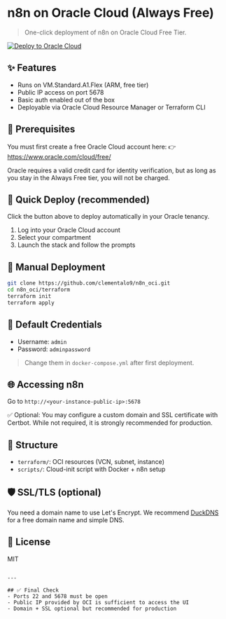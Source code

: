 # n8n on Oracle Cloud (Always Free)

> One-click deployment of n8n on Oracle Cloud Free Tier.

[![Deploy to Oracle Cloud](https://github.com/clementalo9/n8n_oci/blob/main/img/Deploy%20to%20Oracle%20Cloud.svg)](https://cloud.oracle.com/resourcemanager/stacks/create?zipUrl=https://github.com/clementalo9/n8n_oci/archive/refs/heads/main.zip)

## ✨ Features
- Runs on VM.Standard.A1.Flex (ARM, free tier)
- Public IP access on port 5678
- Basic auth enabled out of the box
- Deployable via Oracle Cloud Resource Manager or Terraform CLI

## 📝 Prerequisites
You must first create a free Oracle Cloud account here:
👉 https://www.oracle.com/cloud/free/

Oracle requires a valid credit card for identity verification, but as long as you stay in the Always Free tier, you will not be charged.

## 🚀 Quick Deploy (recommended)
Click the button above to deploy automatically in your Oracle tenancy.

1. Log into your Oracle Cloud account
2. Select your compartment
3. Launch the stack and follow the prompts

## 🔧 Manual Deployment
```bash
git clone https://github.com/clementalo9/n8n_oci.git
cd n8n_oci/terraform
terraform init
terraform apply
```

## 🔐 Default Credentials
- Username: `admin`
- Password: `adminpassword`

> Change them in `docker-compose.yml` after first deployment.

## 🌐 Accessing n8n
Go to `http://<your-instance-public-ip>:5678`

✅ Optional: You may configure a custom domain and SSL certificate with Certbot. While not required, it is strongly recommended for production.

## 📂 Structure
- `terraform/`: OCI resources (VCN, subnet, instance)
- `scripts/`: Cloud-init script with Docker + n8n setup

## 🛡️ SSL/TLS (optional)
You need a domain name to use Let's Encrypt. We recommend [DuckDNS](https://www.duckdns.org) for a free domain name and simple DNS.

## 📜 License
MIT
```

---

## ✅ Final Check
- Ports 22 and 5678 must be open
- Public IP provided by OCI is sufficient to access the UI
- Domain + SSL optional but recommended for production